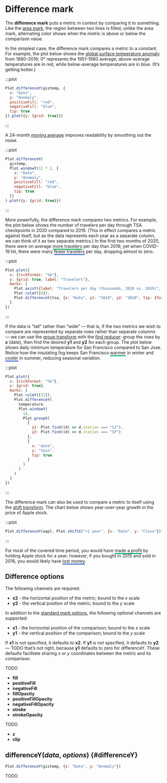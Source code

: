 <script setup>

import * as Plot from "@observablehq/plot";
import * as d3 from "d3";
import {computed, shallowRef, onMounted} from "vue";

const aapl = shallowRef([]);
const gistemp = shallowRef([]);
const tsa = shallowRef([{Date: new Date("2020-01-01")}]);
const temperature = shallowRef([{date: new Date("2020-01-01")}]);

onMounted(() => {
  d3.csv("../data/aapl.csv", d3.autoType).then((data) => (aapl.value = data));
  d3.csv("../data/gistemp.csv", d3.autoType).then((data) => (gistemp.value = data));
  d3.csv("../data/tsa.csv",d3.autoType).then((data) => (tsa.value = data));
  d3.csv("../data/sf-sj-temperatures.csv", d3.autoType).then((data) => (temperature.value = data.filter((d) => d.date.getUTCFullYear() === 2020)));
});

</script>

# Difference mark <VersionBadge pr="1896" />

The **difference mark** puts a metric in context by comparing it to something. Like the [area mark](./area.md), the region between two lines is filled; unlike the area mark, alternating color shows when the metric is above or below the comparison value.

In the simplest case, the difference mark compares a metric to a constant. For example, the plot below shows the [global surface temperature anomaly](https://data.giss.nasa.gov/gistemp/) from 1880–2016; 0° represents the 1951–1980 average; above-average temperatures are in <span style="border-bottom: solid var(--vp-c-red) 3px;">red</span>, while below-average temperatures are in <span style="border-bottom: solid var(--vp-c-blue) 3px;">blue</span>. (It’s getting hotter.)

:::plot
```js
Plot.differenceY(gistemp, {
  x: "Date",
  y: "Anomaly",
  positiveFill: "red",
  negativeFill: "blue",
  tip: true
}).plot({y: {grid: true}})
```
:::

A 24-month [moving average](../transforms/window.md) improves readability by smoothing out the noise.

:::plot
```js
Plot.differenceY(
  gistemp,
  Plot.windowY(12 * 2, {
    x: "Date",
    y: "Anomaly",
    positiveFill: "red",
    negativeFill: "blue",
    tip: true
  })
).plot({y: {grid: true}})
```
:::

More powerfully, the difference mark compares two metrics. For example, the plot below shows the number of travelers per day through TSA checkpoints in 2020 compared to 2019. (This in effect compares a metric against itself, but as the data represents each year as a separate column, we can think of it as two separate metrics.) In the first two months of 2020, there were on average <span style="border-bottom: solid #01ab63 3px;">more travelers</span> per day than 2019; yet when COVID-19 hit, there were many <span style="border-bottom: solid #4269d0 3px;">fewer travelers</span> per day, dropping almost to zero.

:::plot
```js
Plot.plot({
  x: {tickFormat: "%b"},
  y: {grid: true, label: "Travelers"},
  marks: [
    Plot.axisY({label: "Travelers per day (thousands, 2020 vs. 2019)", tickFormat: (d) => d / 1000}),
    Plot.ruleY([0]),
    Plot.differenceY(tsa, {x: "Date", y1: "2019", y2: "2020", tip: {format: {x: "%B %-d"}}})
  ]
})
```
:::

If the data is “tall” rather than “wide” — that is, if the two metrics we wish to compare are represented by separate *rows* rather than separate *columns* — we can use the [group transform](../transforms/group.md) with the [find reducer](../transforms/group.md#find): group the rows by **x** (date), then find the desired **y1** and **y2** for each group. The plot below shows daily minimum temperature for San Francisco compared to San Jose. Notice how the insulating fog keeps San Francisco <span style="border-bottom: solid #01ab63 3px;">warmer</span> in winter and <span style="border-bottom: solid #4269d0 3px;">cooler</span> in summer, reducing seasonal variation.

:::plot
```js
Plot.plot({
  x: {tickFormat: "%b"},
  y: {grid: true},
  marks: [
    Plot.ruleY([32]),
    Plot.differenceY(
      temperature,
      Plot.windowY(
        14,
        Plot.groupX(
          {
            y1: Plot.find((d) => d.station === "SJ"),
            y2: Plot.find((d) => d.station === "SF")
          },
          {
            x: "date",
            y: "tmin",
            tip: true
          }
        )
      )
    )
  ]
})
```
:::

The difference mark can also be used to compare a metric to itself using the [shift transform](../transforms/shift.md). The chart below shows year-over-year growth in the price of Apple stock.

:::plot
```js
Plot.differenceY(aapl, Plot.shiftX("+1 year", {x: "Date", y: "Close"})).plot({y: {grid: true}})
```
:::

For most of the covered time period, you would have <span style="border-bottom: solid #01ab63 3px;">made a profit</span> by holding Apple stock for a year; however, if you bought in 2015 and sold in 2016, you would likely have <span style="border-bottom: solid #4269d0 3px;">lost money</span>.

## Difference options

The following channels are required:

* **x2** - the horizontal position of the metric; bound to the *x* scale
* **y2** - the vertical position of the metric; bound to the *y* scale

In addition to the [standard mark options](../features/marks.md#mark-options), the following optional channels are supported:

* **x1** - the horizontal position of the comparison; bound to the *x* scale
* **y1** - the vertical position of the comparison; bound to the *y* scale

If **x1** is not specified, it defaults to **x2**. If **y1** is not specified, it defaults to **y2** — TODO that’s not right, because **y1** defaults to zero for differenceY. These defaults facilitate sharing *x* or *y* coordinates between the metric and its comparison.

TODO

* **fill**
* **positiveFill**
* **negativeFill**
* **fillOpacity**
* **positiveFillOpacity**
* **negativeFillOpacity**
* **stroke**
* **strokeOpacity**

TODO

* **z**
* **clip**

## differenceY(*data*, *options*) {#differenceY}

```js
Plot.differenceY(gistemp, {x: "Date", y: "Anomaly"})
```

TODO
